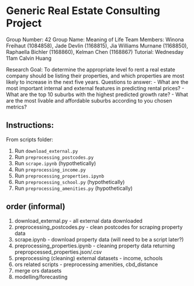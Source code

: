 # Generic Real Estate Consulting Project
Group Number: 42
Group Name: Meaning of Life
Team Members: Winona Freihaut (1084858), Jade Devlin (1168815), Jia Williams Murnane (1168850), Raphaella Bichler (1168860), Kelman Chen (1168867)
Tutorial: Wednesday 11am Calvin Huang

Research Goal:
To determine the appropriate level fo rent a real estate company should be listing their properties, and which properties are most likely to increase in the next five years. Questions to answer:
    - What are the most important internal and external features in predicting rental prices?
    - What are the top 10 suburbs with the highest predicted growth rate?
    - What are the most livable and affordable suburbs according to you chosen metrics?

## Instructions:
From scripts folder:
1. Run `download_external.py`
2. Run `preprocessing_postcodes.py`
3. Run `scrape.ipynb` (hypothetically)
4. Run `preprocessing_income.py`
5. Run `preprocessing_properties.ipynb`
6. Run `preprocessing_school.py` (hypothetically)
7. Run `preprocessing_amenities.py` (hypothetically)

## order (informal)
1. download_external.py - all external data downloaded
2. preprocessing_postcodes.py - clean postcodes for scraping property data
3. scrape.ipynb - download property data (will need to be a script later?)
4. preprocessing_properties.ipynb - cleaning property data returning prepropcessed_properties.json/.csv
5. preprocessing (cleaning) external datasets - income, schools
6. ors related scripts - preprocessing amenities, cbd_distance
7. merge ors datasets
8. modelling/forecasting